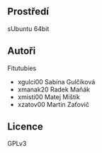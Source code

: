 Prostředí
---------

sUbuntu 64bit

Autoři
------

Fitutubies
- xgulci00 Sabína Gulčíková
- xmanak20 Radek Maňák
- xmisti00 Matej Mištík
- xzatov00 Martin Zaťovič

Licence
-------
GPLv3
